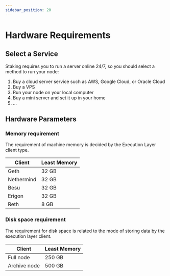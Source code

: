 ```yaml
---
sidebar_position: 20
---
```


# Hardware Requirements

## Select a Service

Staking requires you to run a server online 24/7, so you should select a method to run your node:

1. Buy a cloud server service such as AWS, Google Cloud, or Oracle Cloud
2. Buy a VPS
3. Run your node on your local computer
4. Buy a mini server and set it up in your home
5. ...

## Hardware Parameters

### Memory requirement

The requirement of machine memory is decided by the Execution Layer client type.

| Client | Least Memory |
| --- | --- |
| Geth | 32 GB |
| Nethermind | 32 GB |
| Besu | 32 GB |
| Erigon | 32 GB |
| Reth | 8 GB |

### Disk space requirement

The requirement for disk space is related to the mode of storing data by the execution layer client.

| Client | Least Memory |
| --- | --- |
| Full node | 250 GB |
| Archive node | 500 GB |

